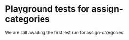 # Playground tests for assign-categories
We are still awaiting the first test run for assign-categories.
